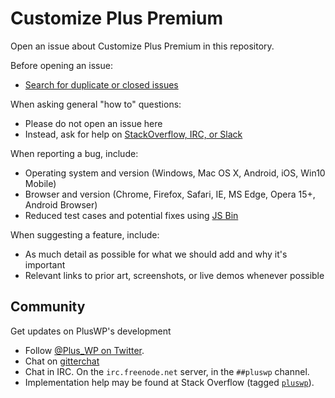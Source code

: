 # Customize Plus Premium

Open an issue about Customize Plus Premium in this repository.

Before opening an issue:

- [Search for duplicate or closed issues](https://github.com/PlusWP/customize-plus-premium/issues?utf8=%E2%9C%93&q=is%3Aissue)

When asking general "how to" questions:

- Please do not open an issue here
- Instead, ask for help on [StackOverflow, IRC, or Slack](https://github.com/PlusWP/customize-plus-premium/blob/master/README.md#community)

When reporting a bug, include:

- Operating system and version (Windows, Mac OS X, Android, iOS, Win10 Mobile)
- Browser and version (Chrome, Firefox, Safari, IE, MS Edge, Opera 15+, Android Browser)
- Reduced test cases and potential fixes using [JS Bin](https://jsbin.com)

When suggesting a feature, include:

- As much detail as possible for what we should add and why it's important
- Relevant links to prior art, screenshots, or live demos whenever possible

## Community

Get updates on PlusWP's development

- Follow [@Plus_WP on Twitter](https://twitter.com/plus_wp).
- Chat on [gitterchat](https://gitter.im/PlusWP/)
- Chat in IRC. On the `irc.freenode.net` server, in the `##pluswp` channel.
- Implementation help may be found at Stack Overflow (tagged [`pluswp`](https://stackoverflow.com/questions/tagged/pluswp)).
